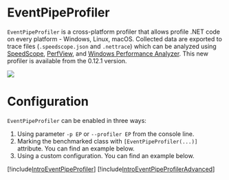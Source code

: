 ﻿---
uid: docs.event-pipe-profiler
name: EventPipeProfiler
---

# EventPipeProfiler

`EventPipeProfiler` is a cross-platform profiler that allows profile .NET code on every platform - Windows, Linux, macOS. Collected data are exported to trace files (`.speedscope.json` and `.nettrace`) which can be analyzed using [SpeedScope](https://www.speedscope.app/), [PerfView](https://github.com/Microsoft/perfview), and [Windows Performance Analyzer](https://docs.microsoft.com/en-us/windows-hardware/test/wpt/windows-performance-analyzer). This new profiler is available from the 0.12.1 version.

![](https://wojciechnagorski.com/images/EventPipeProfiler/SpeedScopeAdvance.png)

# Configuration

`EventPipeProfiler` can be enabled in three ways:

1. Using parameter `-p EP` or `--profiler EP` from the console line.
2. Marking the benchmarked class with `[EventPipeProfiler(...)]` attribute. You can find an example below.
3. Using a custom configuration. You can find an example below.

[!include[IntroEventPipeProfiler](../samples/IntroEventPipeProfiler.md)]
[!include[IntroEventPipeProfilerAdvanced](../samples/IntroEventPipeProfilerAdvanced.md)]